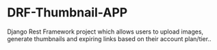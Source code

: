 # DRF-Thumbnail-APP
Django Rest Framework project which allows users to upload images, generate thumbnails and expiring links based on their account plan/tier..
